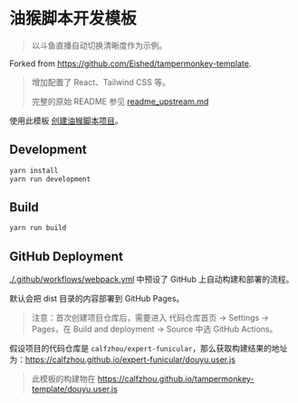 # 油猴脚本开发模板

> 以斗鱼直播自动切换清晰度作为示例。

Forked from <https://github.com/Eished/tampermonkey-template>.

> 增加配置了 React、Tailwind CSS 等。
>
> 完整的原始 README 参见 [readme_upstream.md](./readme_upstream.md)

使用此模板 [创建油猴脚本项目](https://github.com/calfzhou/tampermonkey-template/generate)。

## Development

```bash
yarn install
yarn run development
```

## Build

```bash
yarn run build
```

## GitHub Deployment

[./.github/workflows/webpack.yml](./.github/workflows/webpack.yml) 中预设了 GitHub 上自动构建和部署的流程。

默认会把 dist 目录的内容部署到 GitHub Pages。

> 注意：首次创建项目仓库后，需要进入 代码仓库首页 -> Settings -> Pages，在 Build and deployment -> Source 中选 GitHub Actions。

假设项目的代码仓库是 `calfzhou/expert-funicular`，那么获取构建结果的地址为：<https://calfzhou.github.io/expert-funicular/douyu.user.js>

> 此模板的构建物在 <https://calfzhou.github.io/tampermonkey-template/douyu.user.js>
